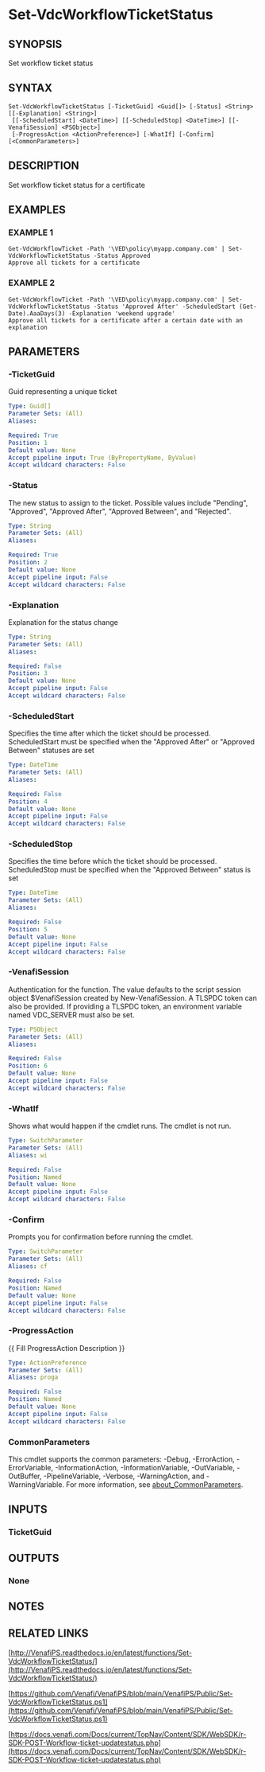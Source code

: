 # Set-VdcWorkflowTicketStatus

## SYNOPSIS
Set workflow ticket status

## SYNTAX

```
Set-VdcWorkflowTicketStatus [-TicketGuid] <Guid[]> [-Status] <String> [[-Explanation] <String>]
 [[-ScheduledStart] <DateTime>] [[-ScheduledStop] <DateTime>] [[-VenafiSession] <PSObject>]
 [-ProgressAction <ActionPreference>] [-WhatIf] [-Confirm] [<CommonParameters>]
```

## DESCRIPTION
Set workflow ticket status for a certificate

## EXAMPLES

### EXAMPLE 1
```
Get-VdcWorkflowTicket -Path '\VED\policy\myapp.company.com' | Set-VdcWorkflowTicketStatus -Status Approved
Approve all tickets for a certificate
```

### EXAMPLE 2
```
Get-VdcWorkflowTicket -Path '\VED\policy\myapp.company.com' | Set-VdcWorkflowTicketStatus -Status 'Approved After' -ScheduledStart (Get-Date).AaaDays(3) -Explanation 'weekend upgrade'
Approve all tickets for a certificate after a certain date with an explanation
```

## PARAMETERS

### -TicketGuid
Guid representing a unique ticket

```yaml
Type: Guid[]
Parameter Sets: (All)
Aliases:

Required: True
Position: 1
Default value: None
Accept pipeline input: True (ByPropertyName, ByValue)
Accept wildcard characters: False
```

### -Status
The new status to assign to the ticket.
Possible values include "Pending", "Approved", "Approved After", "Approved Between", and "Rejected".

```yaml
Type: String
Parameter Sets: (All)
Aliases:

Required: True
Position: 2
Default value: None
Accept pipeline input: False
Accept wildcard characters: False
```

### -Explanation
Explanation for the status change

```yaml
Type: String
Parameter Sets: (All)
Aliases:

Required: False
Position: 3
Default value: None
Accept pipeline input: False
Accept wildcard characters: False
```

### -ScheduledStart
Specifies the time after which the ticket should be processed.
ScheduledStart must be specified when the "Approved After" or "Approved Between" statuses are set

```yaml
Type: DateTime
Parameter Sets: (All)
Aliases:

Required: False
Position: 4
Default value: None
Accept pipeline input: False
Accept wildcard characters: False
```

### -ScheduledStop
Specifies the time before which the ticket should be processed.
ScheduledStop must be specified when the "Approved Between" status is set

```yaml
Type: DateTime
Parameter Sets: (All)
Aliases:

Required: False
Position: 5
Default value: None
Accept pipeline input: False
Accept wildcard characters: False
```

### -VenafiSession
Authentication for the function.
The value defaults to the script session object $VenafiSession created by New-VenafiSession.
A TLSPDC token can also be provided.
If providing a TLSPDC token, an environment variable named VDC_SERVER must also be set.

```yaml
Type: PSObject
Parameter Sets: (All)
Aliases:

Required: False
Position: 6
Default value: None
Accept pipeline input: False
Accept wildcard characters: False
```

### -WhatIf
Shows what would happen if the cmdlet runs.
The cmdlet is not run.

```yaml
Type: SwitchParameter
Parameter Sets: (All)
Aliases: wi

Required: False
Position: Named
Default value: None
Accept pipeline input: False
Accept wildcard characters: False
```

### -Confirm
Prompts you for confirmation before running the cmdlet.

```yaml
Type: SwitchParameter
Parameter Sets: (All)
Aliases: cf

Required: False
Position: Named
Default value: None
Accept pipeline input: False
Accept wildcard characters: False
```

### -ProgressAction
{{ Fill ProgressAction Description }}

```yaml
Type: ActionPreference
Parameter Sets: (All)
Aliases: proga

Required: False
Position: Named
Default value: None
Accept pipeline input: False
Accept wildcard characters: False
```

### CommonParameters
This cmdlet supports the common parameters: -Debug, -ErrorAction, -ErrorVariable, -InformationAction, -InformationVariable, -OutVariable, -OutBuffer, -PipelineVariable, -Verbose, -WarningAction, and -WarningVariable. For more information, see [about_CommonParameters](http://go.microsoft.com/fwlink/?LinkID=113216).

## INPUTS

### TicketGuid
## OUTPUTS

### None
## NOTES

## RELATED LINKS

[http://VenafiPS.readthedocs.io/en/latest/functions/Set-VdcWorkflowTicketStatus/](http://VenafiPS.readthedocs.io/en/latest/functions/Set-VdcWorkflowTicketStatus/)

[https://github.com/Venafi/VenafiPS/blob/main/VenafiPS/Public/Set-VdcWorkflowTicketStatus.ps1](https://github.com/Venafi/VenafiPS/blob/main/VenafiPS/Public/Set-VdcWorkflowTicketStatus.ps1)

[https://docs.venafi.com/Docs/current/TopNav/Content/SDK/WebSDK/r-SDK-POST-Workflow-ticket-updatestatus.php](https://docs.venafi.com/Docs/current/TopNav/Content/SDK/WebSDK/r-SDK-POST-Workflow-ticket-updatestatus.php)

